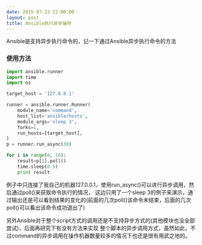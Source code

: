 ```yaml
---
date: 2015-07-23 22:00:00
layout: post
title: Ansible执行异步操作
---
```

Ansible是支持异步执行命令的，记一下通过Ansible异步执行命令的方法

### 使用方法
```python
import ansible.runner
import time
import os

target_host = '127.0.0.1'

runner = ansible.runner.Runner(
	module_name='command',
	host_list='ansible/hosts',
	module_args='sleep 3',
	forks=1,
	run_hosts=[target_host],
)
p = runner.run_async(30)

for i in range(0, 10):
	result=p[1].poll()
	time.sleep(0.5)
	print result

```

例子中只连接了我自己的机器127.0.0.1，使用run_async()可以进行异步调用，然后通过poll()来获取命令执行的情况，
这边只用了一个sleep 3的例子来演示，通过输出还是可以看到结果的变化的(前面的几次poll()该命令未结束，后面的几次
poll()可以看出该命令成功退出了)

另外Ansible对于整个script方式的调用还是不支持异步方式的(其他模块也没全部尝试)，后面再研究下有没有方法来实现
整个脚本的异步调用方式，虽然如此，不过command的异步调用在操作机器数量较多的情况下也还是很有用武之地的。